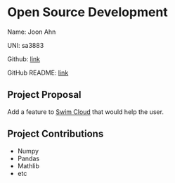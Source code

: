 # Open Source Development

Name: Joon Ahn

UNI: sa3883

Github: [link](https://github.com/joon0110)

GitHub README: [link](https://github.com/joon0110/joon0110/blob/main/README.md)


## Project Proposal
Add a feature to [Swim Cloud](https://www.swimcloud.com) that would help the user.

## Project Contributions
- Numpy
- Pandas
- Mathlib
- etc
